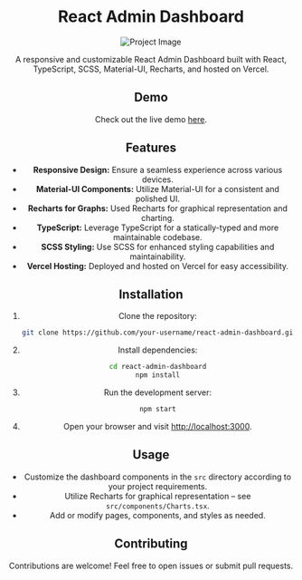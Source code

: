 <div align="center">

  # React Admin Dashboard

  ![Project Image](https://i.ibb.co/9TVV1d9/React-Admin-Pannel-Chetan-Kesare.png)

  A responsive and customizable React Admin Dashboard built with React, TypeScript, SCSS, Material-UI, Recharts, and hosted on Vercel.

  ## Demo

  Check out the live demo [here](https://your-vercel-app-url.vercel.app).

  ## Features

  - **Responsive Design:** Ensure a seamless experience across various devices.
  - **Material-UI Components:** Utilize Material-UI for a consistent and polished UI.
  - **Recharts for Graphs:** Used Recharts for graphical representation and charting.
  - **TypeScript:** Leverage TypeScript for a statically-typed and more maintainable codebase.
  - **SCSS Styling:** Use SCSS for enhanced styling capabilities and maintainability.
  - **Vercel Hosting:** Deployed and hosted on Vercel for easy accessibility.

  ## Installation

  1. Clone the repository:

     ```bash
     git clone https://github.com/your-username/react-admin-dashboard.git
     ```

  2. Install dependencies:

     ```bash
     cd react-admin-dashboard
     npm install
     ```

  3. Run the development server:

     ```bash
     npm start
     ```

  4. Open your browser and visit [http://localhost:3000](http://localhost:3000).

  ## Usage

  - Customize the dashboard components in the `src` directory according to your project requirements.
  - Utilize Recharts for graphical representation – see `src/components/Charts.tsx`.
  - Add or modify pages, components, and styles as needed.

  ## Contributing

  Contributions are welcome! Feel free to open issues or submit pull requests.

</div>
